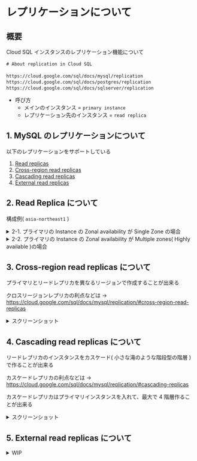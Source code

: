 # レプリケーションについて

## 概要

Cloud SQL インスタンスのレプリケーション機能について

```
# About replication in Cloud SQL

https://cloud.google.com/sql/docs/mysql/replication
https://cloud.google.com/sql/docs/postgres/replication
https://cloud.google.com/sql/docs/sqlserver/replication
```

+ 呼び方
  + メインのインスタンス = `primary instance`
  + レプリケーション先のインスタンス = `read replica`

## 1. MySQL のレプリケーションについて

以下のレプリケーションをサポートしている

1. [Read replicas](https://cloud.google.com/sql/docs/mysql/replication#read-replicas)
1. [Cross-region read replicas](https://cloud.google.com/sql/docs/mysql/replication#cross-region-read-replicas)
1. [Cascading read replicas](https://cloud.google.com/sql/docs/mysql/replication#cascading-replicas)
1. [External read replicas](https://cloud.google.com/sql/docs/mysql/replication#external-read-replicas)

## 2. Read Replica について

構成例( `asia-northeast1` )

<details>
<summary>2-1. プライマリの Instance の Zonal availability が Single Zone の場合</summary>

+ 構成

![](./_img/02-01-01.png)

+ **Enable replication** を実行することで、レプリケーションが始まる

![](./_img/02-01-02.png)

![](./_img/02-01-03.png)


</details>


<details>
<summary>2-2. プライマリの Instance の Zonal availability が Multiple zones( Highly available )の場合</summary>

![](./_img/02-02.png)

</details>


## 3. Cross-region read replicas について

プライマリとリードレプリカを異なるリージョンで作成することが出来る

クロスリージョンレプリカの利点などは -> https://cloud.google.com/sql/docs/mysql/replication/#cross-region-read-replicas

<details>
<summary>スクリーンショット</summary>

+ `asia-northeast1-a` と `us-central1-c` でレプリケーションしている例

![](./_img/02-03.png)

</details>

## 4. Cascading read replicas について

リードレプリカのインスタンスをカスケード( 小さな滝のような階段型の階層 )で作ることが出来る

カスケードレプリカの利点などは -> https://cloud.google.com/sql/docs/mysql/replication/#cascading-replicas

カスケードレプリカはプライマリインスタンスを入れて、最大で 4 階層作ることが出来る

<details>
<summary>スクリーンショット</summary>

![](./_img/02-04.png)

</details>

## 5. External read replicas について

<details>
<summary>WIP</summary>

[About replicating from an external server](https://cloud.google.com/sql/docs/mysql/replication/external-server)

```
## memo

MySQL on GCE -> Cloud SQL
Cloud SQL -> MySQL on GCE

の両方を試したい

上記はハンズオン形式で作成する
```

---> https://github.com/iganari/handson-cloudsql-replication

</details>
